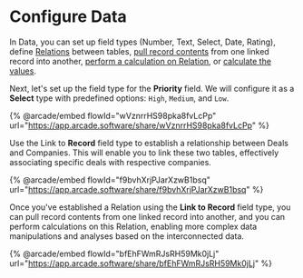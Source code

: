 # Configure Data

In Data, you can set up field types (Number, Text, Select, Date, Rating), define [Relations](../../user-guide/computed-columns/relations.md) between tables, [pull record contents](../../user-guide/data/computed-columns/lookup-column.md) from one linked record into another, [perform a calculation on Relation](../../user-guide/data/computed-columns/rollup-column.md), or [calculate the values](../../user-guide/formulas.md).

Next, let's set up the field type for the **Priority** field. We will configure it as a **Select** type with predefined options: `High`, `Medium`, and `Low`.

{% @arcade/embed flowId="wVznrrHS98pka8fvLcPp" url="https://app.arcade.software/share/wVznrrHS98pka8fvLcPp" %}

Use the Link to **Record** field type to establish a relationship between Deals and Companies. This will enable you to link these two tables, effectively associating specific deals with respective companies.

{% @arcade/embed flowId="f9bvhXrjPJarXzwB1bsq" url="https://app.arcade.software/share/f9bvhXrjPJarXzwB1bsq" %}

Once you've established a Relation using the **Link to Record** field type, you can pull record contents from one linked record into another, and you can perform calculations on this Relation, enabling more complex data manipulations and analyses based on the interconnected data.

{% @arcade/embed flowId="bfEhFWmRJsRH59Mk0jLj" url="https://app.arcade.software/share/bfEhFWmRJsRH59Mk0jLj" %}
